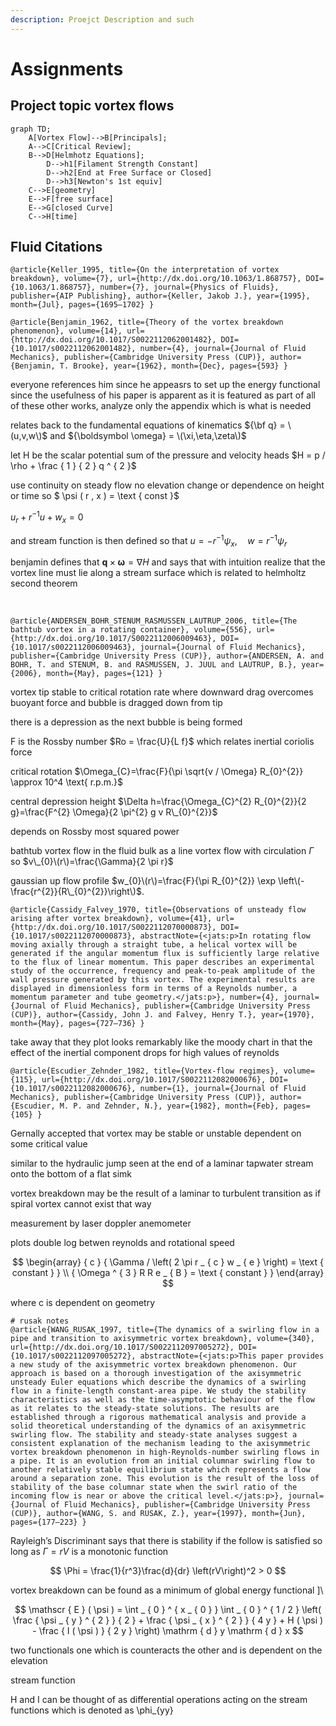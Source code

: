 ```yaml
---
description: Proejct Description and such
---
```


# Assignments

## Project topic vortex flows

```text
graph TD;
    A[Vortex Flow]-->B[Principals];
    A-->C[Critical Review];
    B-->D[Helmhotz Equations];
        D-->h1[Filament Strength Constant]
        D-->h2[End at Free Surface or Closed]
        D-->h3[Newton's 1st equiv]
    C-->E[geometry]
    E-->F[free surface]
    E-->G[closed Curve]
    C-->H[time]
```

## Fluid Citations

```text
@article{Keller_1995, title={On the interpretation of vortex breakdown}, volume={7}, url={http://dx.doi.org/10.1063/1.868757}, DOI={10.1063/1.868757}, number={7}, journal={Physics of Fluids}, publisher={AIP Publishing}, author={Keller, Jakob J.}, year={1995}, month={Jul}, pages={1695–1702} }
```

```text
@article{Benjamin_1962, title={Theory of the vortex breakdown phenomenon}, volume={14}, url={http://dx.doi.org/10.1017/S0022112062001482}, DOI={10.1017/s0022112062001482}, number={4}, journal={Journal of Fluid Mechanics}, publisher={Cambridge University Press (CUP)}, author={Benjamin, T. Brooke}, year={1962}, month={Dec}, pages={593} }
```

everyone references him since he appeasrs to set up the energy functional since the usefulness of his paper is apparent as it is featured as part of all of these other works, analyze only the appendix which is what is needed

relates back to the fundamental equations of kinematics ${\bf q} = \(u,v,w\)$ and ${\boldsymbol \omega} = \(\xi,\eta,\zeta\)$

let H be the scalar potential sum of the pressure and velocity heads $H = p / \rho + \frac { 1 } { 2 } q ^ { 2 }$

use continuity on steady flow no elevation change or dependence on height or time so $ \psi \( r , x \) = \text { const }$

$u  _{ r } + r ^ { - 1 } u + w_  { x } = 0$

and stream function is then defined so that $u = - r ^ { - 1 } \psi  _{ x } , \quad w = r ^ { - 1 } \psi_  { r }$

benjamin defines that $\mathbf { q } \times \boldsymbol { \omega } = \nabla H$ and says that with intuition realize that the vortex line must lie along a stream surface which is related to helmholtz second theorem

​

```text
@article{ANDERSEN_BOHR_STENUM_RASMUSSEN_LAUTRUP_2006, title={The bathtub vortex in a rotating container}, volume={556}, url={http://dx.doi.org/10.1017/S0022112006009463}, DOI={10.1017/s0022112006009463}, journal={Journal of Fluid Mechanics}, publisher={Cambridge University Press (CUP)}, author={ANDERSEN, A. and BOHR, T. and STENUM, B. and RASMUSSEN, J. JUUL and LAUTRUP, B.}, year={2006}, month={May}, pages={121} }
```

vortex tip stable to critical rotation rate where downward drag overcomes buoyant force and bubble is dragged down from tip

there is a depression as the next bubble is being formed

F is the Rossby number $Ro = \frac{U}{L f}$ which relates inertial coriolis force

critical rotation $\Omega_{C}=\frac{F}{\pi \sqrt{v / \Omega} R_{0}^{2}} \approx 10^4 \text{ r.p.m.}$

central depression height $\Delta h=\frac{\Omega_{C}^{2} R_{0}^{2}}{2 g}=\frac{F^{2} \Omega}{2 \pi^{2} g v R\_{0}^{2}}$

depends on Rossby most squared power

bathtub vortex flow in the fluid bulk as a line vortex flow with circulation $\Gamma$ so $v\_{0}\(r\)=\frac{\Gamma}{2 \pi r}$

gaussian up flow profile $w_{0}\(r\)=\frac{F}{\pi R_{0}^{2}} \exp \left\(-\frac{r^{2}}{R\_{0}^{2}}\right\)$.

```text
@article{Cassidy_Falvey_1970, title={Observations of unsteady flow arising after vortex breakdown}, volume={41}, url={http://dx.doi.org/10.1017/S0022112070000873}, DOI={10.1017/s0022112070000873}, abstractNote={<jats:p>In rotating flow moving axially through a straight tube, a helical vortex will be generated if the angular momentum flux is sufficiently large relative to the flux of linear momentum. This paper describes an experimental study of the occurrence, frequency and peak-to-peak amplitude of the wall pressure generated by this vortex. The experimental results are displayed in dimensionless form in terms of a Reynolds number, a momentum parameter and tube geometry.</jats:p>}, number={4}, journal={Journal of Fluid Mechanics}, publisher={Cambridge University Press (CUP)}, author={Cassidy, John J. and Falvey, Henry T.}, year={1970}, month={May}, pages={727–736} }
```

take away that they plot looks remarkably like the moody chart in that the effect of the inertial component drops for high values of reynolds

```text
@article{Escudier_Zehnder_1982, title={Vortex-flow regimes}, volume={115}, url={http://dx.doi.org/10.1017/S0022112082000676}, DOI={10.1017/s0022112082000676}, number={1}, journal={Journal of Fluid Mechanics}, publisher={Cambridge University Press (CUP)}, author={Escudier, M. P. and Zehnder, N.}, year={1982}, month={Feb}, pages={105} }
```

Gernally accepted that vortex may be stable or unstable dependent on some critical value

similar to the hydraulic jump seen at the end of a laminar tapwater stream onto the bottom of a flat simk

vortex breakdown may be the result of a laminar to turbulent transition as if spiral vortex cannot exist that way

measurement by laser doppler anemometer

plots double log betwen reynolds and rotational speed

$$
\begin{array} { c } { \Gamma / \left( 2 \pi r _ { c } w _ { e } \right) = \text { constant } } \\ { \Omega ^ { 3 } R R e _ { B } = \text { constant } } \end{array}
$$

where c is dependent on geometry

```text
# rusak notes 
@article{WANG_RUSAK_1997, title={The dynamics of a swirling flow in a pipe and transition to axisymmetric vortex breakdown}, volume={340}, url={http://dx.doi.org/10.1017/S0022112097005272}, DOI={10.1017/s0022112097005272}, abstractNote={<jats:p>This paper provides a new study of the axisymmetric vortex breakdown phenomenon. Our approach is based on a thorough investigation of the axisymmetric unsteady Euler equations which describe the dynamics of a swirling flow in a finite-length constant-area pipe. We study the stability characteristics as well as the time-asymptotic behaviour of the flow as it relates to the steady-state solutions. The results are established through a rigorous mathematical analysis and provide a solid theoretical understanding of the dynamics of an axisymmetric swirling flow. The stability and steady-state analyses suggest a consistent explanation of the mechanism leading to the axisymmetric vortex breakdown phenomenon in high-Reynolds-number swirling flows in a pipe. It is an evolution from an initial columnar swirling flow to another relatively stable equilibrium state which represents a flow around a separation zone. This evolution is the result of the loss of stability of the base columnar state when the swirl ratio of the incoming flow is near or above the critical level.</jats:p>}, journal={Journal of Fluid Mechanics}, publisher={Cambridge University Press (CUP)}, author={WANG, S. and RUSAK, Z.}, year={1997}, month={Jun}, pages={177–223} }
```

Rayleigh’s Discriminant says that there is stability if the follow is satisfied so long as $\Gamma = rV$ is a monotonic function

$$
\Phi = \frac{1}{r^3}\frac{d}{dr} \left(rV\right)^2 > 0
$$

vortex breakdown can be found as a minimum of global energy functional \]\

$$
\mathscr { E } ( \psi ) = \int _ { 0 } ^ { x _ { 0 } } \int _ { 0 } ^ { 1 / 2 } \left( \frac { \psi _ { y } ^ { 2 } } { 2 } + \frac { \psi _ { x } ^ { 2 } } { 4 y } + H ( \psi ) - \frac { I ( \psi ) } { 2 y } \right) \mathrm { d } y \mathrm { d } x
$$

two functionals one which is counteracts the other and is dependent on the elevation

stream function

H and I can be thought of as differential operations acting on the stream functions which is denoted as \phi\_{yy}

